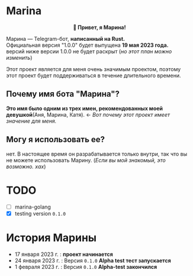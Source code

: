 # Marina
<p align="center" ><strong>👋 Привет, я Марина!</strong></p>

Марина — Telegram-бот, **написанный на Rust.**<br/>
Официальная версия "1.0.0" будет выпущена **19 мая 2023 года.**<br/>
версий ниже версии 1.0.0 не будет раскрыт (*но этот план можно изменить*)

Этот проект является для меня очень значимым проектом, поэтому этот проект будет поддерживаться в течение длительного времени.

## Почему имя бота "Марина"?
**Это имя было одним из трех имен, рекомендованных моей девушкой**(Аня, Марина, Катя). <- *Вот почему этот проект имеет значение для меня.*

## Могу я использовать ее?
нет. В настоящее время он разрабатывается только внутри, так что вы не можете использовать Марину. (*Если вы мой знакомый, это возможно. хах*)

# TODO
- [ ] marina-golang
- [x] testing version `0.1.0`

# История Марины
- 17 января 2023 г. : **проект начинается**
- 24 января 2023 г. : Версия `0.1.0` **Alpha test тест запускается**
- 1 февраля 2023 г. : Версия `0.1.0` **Alpha-test закончился**
